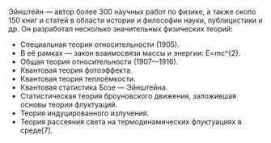 Эйнштейн — автор более 300 научных работ по физике, а также около 150 книг и статей в области истории и философии науки, публицистики и др. Он разработал несколько значительных физических теорий:

- Специальная теория относительности (1905).
- В её рамках — закон взаимосвязи массы и энергии: E=mc^{2}.
- Общая теория относительности (1907—1916).
- Квантовая теория фотоэффекта.
- Квантовая теория теплоёмкости.
- Квантовая статистика Бозе — Эйнштейна.
- Статистическая теория броуновского движения, заложившая основы теории флуктуаций.
- Теория индуцированного излучения.
- Теория рассеяния света на термодинамических флуктуациях в среде[7].
